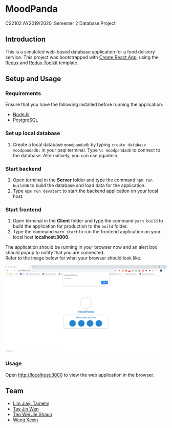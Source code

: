 # MoodPanda

CS2102 AY2019/2020, Semester 2 Database Project

## Introduction

This is a simulated web-based database application for a food delivery service.
This project was bootstrapped with [Create React App](https://github.com/facebook/create-react-app), using the [Redux](https://redux.js.org/) and [Redux Toolkit](https://redux-toolkit.js.org/) template.

## Setup and Usage

### Requirements

Ensure that you have the following installed before running the application:

- [NodeJs](https://nodejs.org/en/download/)
- [PostgreSQL](https://www.postgresql.org/download/)

### Set up local database

1. Create a local database `moodpandadb` by typing `create database moodpandadb;` in your psql terminal. Type `\c moodpandadb` to connect to the database. Alternatively, you can use pgadmin.

### Start backend

1. Open terminal in the **Server** folder and type the command `npm run builddb` to build the database and load data for the application.
2. Type `npm run devstart` to start the backend application on your local host.

### Start frontend

1. Open terminal in the **Client** folder and type the command `yarn build` to build the application for production to the `build` folder.
2. Type the command `yarn start` to run the frontend application on your local host **localhost:3000**.

The application should be running in your browser now and an alert box should popup to notify that you are connected.
<br />
Refer to the image below for what your browser should look like.

![Screenshot](img/chrome_54tfZ9gSjO.png)

### Usage

Open [http://localhost:3000](http://localhost:3000) to view the web application in the browser.

## Team

- [Lim Jiayi Tamelly](https://github.com/termehlee)
- [Tay Jin Wen](https://github.com/jinwentay)
- [Teo Wei Jie Shaun](https://github.com/shaun97)
- [Weng Kexin](https://github.com/Weng-Kexin)
